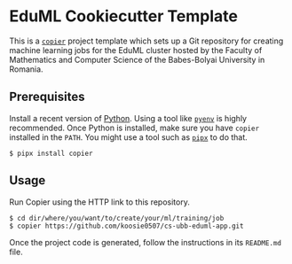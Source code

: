 # EduML Cookiecutter Template

This is a [`copier`](https://copier.readthedocs.io) project template which sets
up a Git repository for creating machine learning jobs for the EduML cluster
hosted by the Faculty of Mathematics and Computer Science of the Babes-Bolyai
University in Romania.

## Prerequisites

Install a recent version of [Python](https://www.python.org). Using a tool like
[`pyenv`](https://github.com/pyenv/pyenv) is highly recommended. Once Python is
installed, make sure you have `copier` installed in the `PATH`.
You might use a tool such as [`pipx`](https://github.com/pypa/pipx) to do that.

```shell
$ pipx install copier
```

## Usage

Run Copier using the HTTP link to this repository.

```shell
$ cd dir/where/you/want/to/create/your/ml/training/job
$ copier https://github.com/koosie0507/cs-ubb-eduml-app.git
```

Once the project code is generated, follow the instructions in its `README.md`
file.